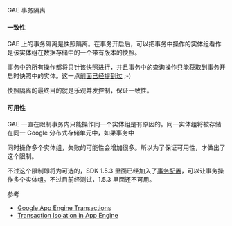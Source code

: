 GAE 事务隔离

#### 一致性

GAE 上的事务隔离是快照隔离。在事务开启后，可以把事务中操作的实体组看作是该实体组在数据存储中的一个带有版本的快照。

事务中的所有操作都将只针该快照进行，并且事务中的查询操作只能获取到事务开启时快照中的实体。这一点[前面已经提到过](/2010-11-15-gae-transaction.html) ;-)

快照隔离的最终目的就是乐观并发控制，保证一致性。

#### 可用性

GAE 一直在限制事务内只能操作同一个实体组是有原因的。同一实体组将被存储在同一 Google 分布式存储单元中，如果事务中

同时操作多个实体组，失败的可能性会增加很多。所以为了保证可用性，才做出了这个限制。

不过这个限制即将为可选的，SDK 1.5.3 里面已经加入了[事务配置](http://code.google.com/appengine/docs/java/javadoc/com/google/appengine/api/datastore/TransactionOptions.html)，可以让事务操作多个实体组。不过目前经测试，1.5.3 里面还不可用。

参考

* [Google App Engine Transactions](http://code.google.com/appengine/docs/java/datastore/transactions.html)
* [Transaction Isolation in App Engine](http://code.google.com/appengine/articles/transaction_isolation.html)


